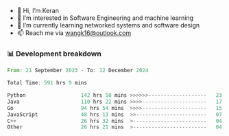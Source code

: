 - 👋 Hi, I’m Keran
- 👀 I’m interested in Software Engineering and machine learning
- 🌱 I’m currently learning networked systems and software design
- 📫 Reach me via wangk16@outlook.com


###  📊 Development breakdown
<!--START_SECTION:waka-->

```rust
From: 21 September 2023 - To: 12 December 2024

Total Time: 591 hrs 9 mins

Python                  142 hrs 58 mins >>>>>>-------------------   23.15 %
Java                    110 hrs 22 mins >>>>---------------------   17.87 %
Go                      94 hrs 54 mins  >>>>---------------------   15.37 %
JavaScript              48 hrs 13 mins  >>-----------------------   07.81 %
C++                     26 hrs 32 mins  >------------------------   04.30 %
Other                   26 hrs 21 mins  >------------------------   04.27 %
```

<!--END_SECTION:waka-->

<!---
keran-w/keran-w is a ✨ special ✨ repository because its `README.md` (this file) appears on your GitHub profile.
You can click the Preview link to take a look at your changes.
--->
